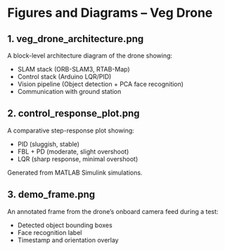 
# Figures and Diagrams – Veg Drone

## 1. veg_drone_architecture.png

A block-level architecture diagram of the drone showing:
- SLAM stack (ORB-SLAM3, RTAB-Map)
- Control stack (Arduino LQR/PID)
- Vision pipeline (Object detection + PCA face recognition)
- Communication with ground station

## 2. control_response_plot.png

A comparative step-response plot showing:
- PID (sluggish, stable)
- FBL + PD (moderate, slight overshoot)
- LQR (sharp response, minimal overshoot)

Generated from MATLAB Simulink simulations.

## 3. demo_frame.png

An annotated frame from the drone’s onboard camera feed during a test:
- Detected object bounding boxes
- Face recognition label
- Timestamp and orientation overlay
